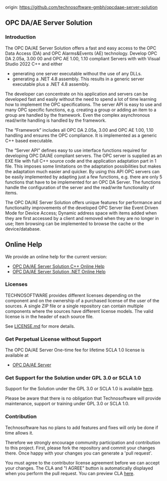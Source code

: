 origin: https://github.com/technosoftware-gmbh/opcdaae-server-solution

## OPC DA/AE Server Solution

### Introduction
The OPC DA/AE Server Solution offers a fast and easy access to the OPC Data Access (DA) and OPC Alarms&Events (AE) technology. Develop OPC DA 2.05a, 3.00 00 and OPC AE 1.00, 1.10 compliant Servers with with Visual Studio 2022 C++ and either

- generating one server executable without the use of any DLLs.
- generating a .NET 4.8 assembly. This results in a generic server executable plus a .NET 4.8 assembly.

The developer can concentrate on his application and servers can be developed fast and easily without the need to spend a lot of time learning how to implement the OPC specifications. The server API is easy to use and many OPC specific functions, e.g. creating a group or adding an item to a group are handled by the framework. Even the complex asynchronous read/write handling is handled by the framework.

The “Framework” includes all OPC DA 2.05a, 3.00 and OPC AE 1.00, 1.10 handling and ensures the OPC compliance. It is implemented as a generic C++ based executable.

The “Server API” defines easy to use interface functions required for developing OPC DA/AE compliant servers. The OPC server is supplied as an EXE file with full C++ source code and the application adaptation part in 1 file. This imposes some limitations on the adaptation possibilities but makes the adaptation much easier and quicker. By using this API OPC servers can be easily implemented by adapting just a few functions, e.g. there are only 5 functions that have to be implemented for an OPC DA Server. The functions handle the configuration of the server and the read/write functionality of items.

The OPC DA/AE Server Solution offers unique features for performance and functionality improvements of the developed OPC Server like Event Driven Mode for Device Access; Dynamic address space with items added when they are first accessed by a client and removed when they are no longer in use; Item browsing can be implemented to browse the cache or the device/database.

## Online Help

We provide an online help for the current version: 

- [OPC DA/AE Server Solution C++ Online Help](https://technosoftware.com/help/opc-daae-server-solution-cpp/30/)
- [OPC DA/AE Server Solution .NET Online Help](https://technosoftware.com/help/opc-daae-server-solution-net/30/)

### Licenses
TECHNOSOFTWARE provides different licenses depending on the component and on the ownership of a purchased license of the user of the sources. A single ZIP file or a single repository can contain multiple components where the sources have different license models. The valid license is in the header of each source file.

See [LICENSE.md](LICENSE.md) for more details.

### Get Perpetual License without Support

The OPC DA/AE Server One-time fee for lifetime SCLA 1.0 license is available at

 * [OPC DA/AE Server](https://technosoftware.com/product/opc-daae-server/?attribute_pa_license=scla-10)

### Get Support for the Solution under GPL 3.0 or SCLA 1.0

Support for the Solution under the GPL 3.0 or SCLA 1.0 is available [here](https://github.com/technosoftware-gmbh/opc-daae-server-solution/issues).

Please be aware that there is no obligation that Technosoftware will provide maintenance, support or training under GPL 3.0 or SCLA 1.0.

### Contribution

Technosoftware has no plans to add features and fixes will only be done if time allows it. 

Therefore we strongly encourage community participation and contribution to this project. First, please fork the repository and commit your changes there. Once happy with your changes you can generate a 'pull request'.

You must agree to the contributor license agreement before we can accept your changes. The CLA and "I AGREE" button is automatically displayed when you perform the pull request. You can preview CLA [here](https://cla-assistant.io/technosoftware-gmbh/opc-daae-server-solution).

